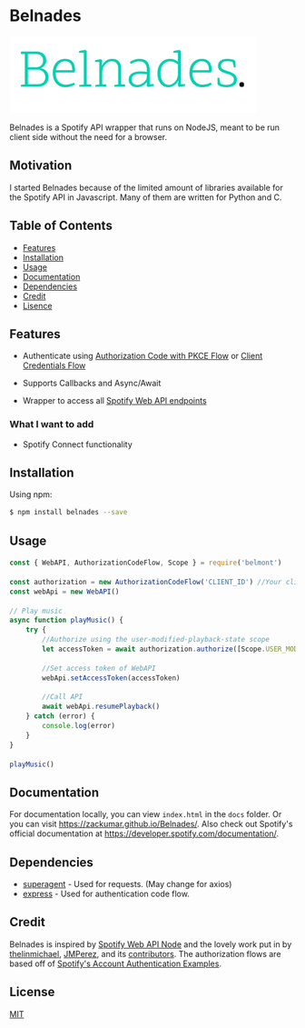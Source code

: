 # Belnades

[![Belnades Logo](images/logo.png)](https://github.com/zackumar/Belnades)

Belnades is a Spotify API wrapper that runs on NodeJS, meant to be run client side without the need for a browser.

## Motivation

I started Belnades because of the limited amount of libraries available for the Spotify API in Javascript. Many of them are written for Python and C.

## Table of Contents

-   [Features](#features)
-   [Installation](#installation)
-   [Usage](#usage)
-   [Documentation](#documentation)
-   [Dependencies](#dependencies)
-   [Credit](#credit)
-   [Lisence](#lisence)

## Features

-   Authenticate using [Authorization Code with PKCE Flow](https://developer.spotify.com/documentation/general/guides/authorization-guide/#authorization-code-flow-with-proof-key-for-code-exchange-pkce) or [Client Credentials Flow](https://developer.spotify.com/documentation/general/guides/authorization-guide/#client-credentials-flow)
-   Supports Callbacks and Async/Await

-   Wrapper to access all [Spotify Web API endpoints](https://developer.spotify.com/documentation/web-api/reference-beta/)

### What I want to add

-   Spotify Connect functionality

## Installation

Using npm:

```bash
$ npm install belnades --save
```

## Usage

```js
const { WebAPI, AuthorizationCodeFlow, Scope } = require('belmont')

const authorization = new AuthorizationCodeFlow('CLIENT_ID') //Your client id
const webApi = new WebAPI()

// Play music
async function playMusic() {
    try {
        //Authorize using the user-modified-playback-state scope
        let accessToken = await authorization.authorize([Scope.USER_MODIFIED_PLAYBACK_STATE])

        //Set access token of WebAPI
        webApi.setAccessToken(accessToken)

        //Call API
        await webApi.resumePlayback()
    } catch (error) {
        console.log(error)
    }
}

playMusic()
```

## Documentation

For documentation locally, you can view `index.html` in the `docs` folder. Or you can visit https://zackumar.github.io/Belnades/. Also check out Spotify's official documentation at https://developer.spotify.com/documentation/.

## Dependencies

-   [superagent](https://www.npmjs.com/package/superagent) - Used for requests. (May change for axios)
-   [express](https://www.npmjs.com/package/express) - Used for authentication code flow.

## Credit

Belnades is inspired by [Spotify Web API Node](https://github.com/thelinmichael/spotify-web-api-node) and the lovely work put in by [thelinmichael](https://github.com/thelinmichael), [JMPerez](https://github.com/JMPerez), and its [contributors](https://github.com/thelinmichael/spotify-web-api-node/network/members). The authorization flows are based off of [Spotify's Account Authentication Examples](https://github.com/spotify/web-api-auth-examples).

## License

[MIT](https://github.com/zackumar/Belnades/blob/master/LICENSE)

